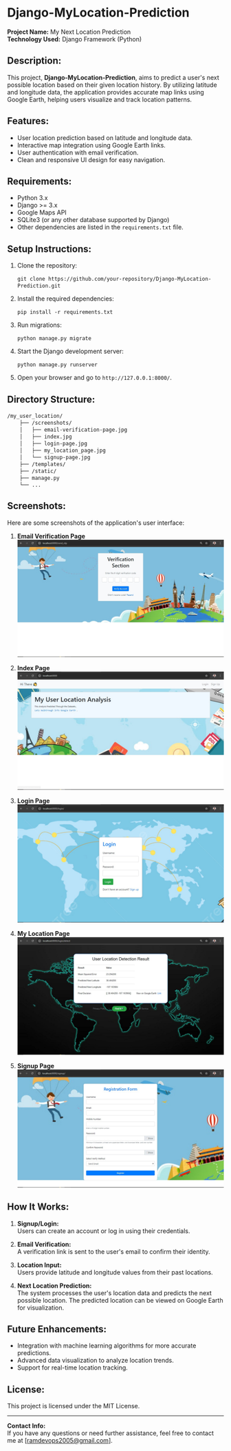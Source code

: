 
# Django-MyLocation-Prediction

**Project Name:** My Next Location Prediction  
**Technology Used:** Django Framework (Python)

## Description:
This project, **Django-MyLocation-Prediction**, aims to predict a user's next possible location based on their given location history. By utilizing latitude and longitude data, the application provides accurate map links using Google Earth, helping users visualize and track location patterns.

## Features:
- User location prediction based on latitude and longitude data.
- Interactive map integration using Google Earth links.
- User authentication with email verification.
- Clean and responsive UI design for easy navigation.
  
## Requirements:
- Python 3.x
- Django >= 3.x
- Google Maps API
- SQLite3 (or any other database supported by Django)
- Other dependencies are listed in the `requirements.txt` file.

## Setup Instructions:
1. Clone the repository:
   ```
   git clone https://github.com/your-repository/Django-MyLocation-Prediction.git
   ```
   
2. Install the required dependencies:
   ```
   pip install -r requirements.txt
   ```

3. Run migrations:
   ```
   python manage.py migrate
   ```

4. Start the Django development server:
   ```
   python manage.py runserver
   ```

5. Open your browser and go to `http://127.0.0.1:8000/`.

## Directory Structure:
```
/my_user_location/
    ├── /screenshots/
    │   ├── email-verification-page.jpg
    │   ├── index.jpg
    │   ├── login-page.jpg
    │   ├── my_location_page.jpg
    │   └── signup-page.jpg
    ├── /templates/
    ├── /static/
    ├── manage.py
    └── ...
```

## Screenshots:
Here are some screenshots of the application's user interface:

1. **Email Verification Page**  
   ![Email Verification](Screenshots/email-verification-page.jpg)

2. **Index Page**  
   ![Index](Screenshots/index.jpg)

3. **Login Page**  
   ![Login Page](Screenshots/login-page.jpg)

4. **My Location Page**  
   ![My Location Page](Screenshots/my_location_page.jpg)

5. **Signup Page**  
   ![Signup Page](Screenshots/signup-page.jpg)

## How It Works:
1. **Signup/Login:**  
   Users can create an account or log in using their credentials.
   
2. **Email Verification:**  
   A verification link is sent to the user's email to confirm their identity.
   
3. **Location Input:**  
   Users provide latitude and longitude values from their past locations.
   
4. **Next Location Prediction:**  
   The system processes the user's location data and predicts the next possible location. The predicted location can be viewed on Google Earth for visualization.

## Future Enhancements:
- Integration with machine learning algorithms for more accurate predictions.
- Advanced data visualization to analyze location trends.
- Support for real-time location tracking.

## License:
This project is licensed under the MIT License.

---

**Contact Info:**  
If you have any questions or need further assistance, feel free to contact me at [ramdevops2005@gmail.com].

